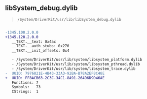 ## libSystem_debug.dylib

> `/System/DriverKit/usr/lib/libSystem_debug.dylib`

```diff

-1345.100.2.0.0
+1345.120.2.0.0
   __TEXT.__text: 0x4ac
   __TEXT.__auth_stubs: 0x270
   __TEXT.__init_offsets: 0x4

   - /System/DriverKit/usr/lib/system/libsystem_platform.dylib
   - /System/DriverKit/usr/lib/system/libsystem_pthread.dylib
   - /System/DriverKit/usr/lib/system/libsystem_trace.dylib
-  UUID: 7976821E-4B43-33A3-92BA-B78A2EF8C48E
+  UUID: FF8ACB63-2C3C-34C1-8A91-264D6D9D46AE
   Functions: 7
   Symbols:   73
   CStrings:  1

```
